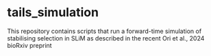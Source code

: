 # tails_simulation
This repository contains scripts that run a forward-time simulation of stabilising selection in SLiM as described in the recent Ori et al., 2024 bioRxiv preprint 
